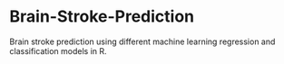 # Brain-Stroke-Prediction
Brain stroke prediction using different machine learning regression and classification models in R.
